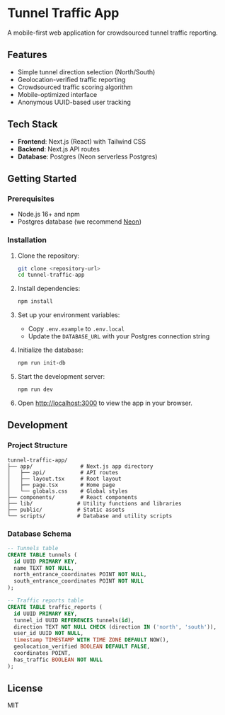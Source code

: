 # Tunnel Traffic App

A mobile-first web application for crowdsourced tunnel traffic reporting.

## Features

- Simple tunnel direction selection (North/South)
- Geolocation-verified traffic reporting
- Crowdsourced traffic scoring algorithm
- Mobile-optimized interface
- Anonymous UUID-based user tracking

## Tech Stack

- **Frontend**: Next.js (React) with Tailwind CSS
- **Backend**: Next.js API routes
- **Database**: Postgres (Neon serverless Postgres)

## Getting Started

### Prerequisites

- Node.js 16+ and npm
- Postgres database (we recommend [Neon](https://neon.tech))

### Installation

1. Clone the repository:
   ```bash
   git clone <repository-url>
   cd tunnel-traffic-app
   ```

2. Install dependencies:
   ```bash
   npm install
   ```

3. Set up your environment variables:
   - Copy `.env.example` to `.env.local`
   - Update the `DATABASE_URL` with your Postgres connection string

4. Initialize the database:
   ```bash
   npm run init-db
   ```

5. Start the development server:
   ```bash
   npm run dev
   ```

6. Open [http://localhost:3000](http://localhost:3000) to view the app in your browser.

## Development

### Project Structure

```
tunnel-traffic-app/
├── app/               # Next.js app directory
│   ├── api/           # API routes
│   ├── layout.tsx     # Root layout
│   ├── page.tsx       # Home page
│   └── globals.css    # Global styles
├── components/        # React components
├── lib/              # Utility functions and libraries
├── public/           # Static assets
└── scripts/          # Database and utility scripts
```

### Database Schema

```sql
-- Tunnels table
CREATE TABLE tunnels (
  id UUID PRIMARY KEY,
  name TEXT NOT NULL,
  north_entrance_coordinates POINT NOT NULL,
  south_entrance_coordinates POINT NOT NULL
);

-- Traffic reports table
CREATE TABLE traffic_reports (
  id UUID PRIMARY KEY,
  tunnel_id UUID REFERENCES tunnels(id),
  direction TEXT NOT NULL CHECK (direction IN ('north', 'south')),
  user_id UUID NOT NULL,
  timestamp TIMESTAMP WITH TIME ZONE DEFAULT NOW(),
  geolocation_verified BOOLEAN DEFAULT FALSE,
  coordinates POINT,
  has_traffic BOOLEAN NOT NULL
);
```

## License

MIT
